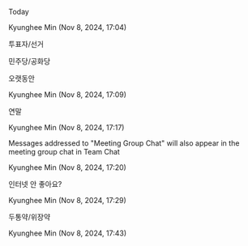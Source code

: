 Today

Kyunghee Min (Nov 8, 2024, 17:04)

투표자/선거

민주당/공화당

오랫동안

Kyunghee Min (Nov 8, 2024, 17:09)

연말

Kyunghee Min (Nov 8, 2024, 17:17)



Messages addressed to "Meeting Group Chat" will also appear in the meeting group chat in Team Chat

Kyunghee Min (Nov 8, 2024, 17:20)

인터넷 안 좋아요?

Kyunghee Min (Nov 8, 2024, 17:29)

두통약/위장약

Kyunghee Min (Nov 8, 2024, 17:43)


